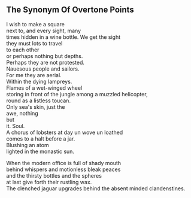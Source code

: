 The Synonym Of Overtone Points
------------------------------
I wish to make a square  
next to, and every sight, many  
times hidden in a wine bottle. We get the sight  
they must lots to travel  
to each other  
or perhaps nothing but depths.  
Perhaps they are not protested.  
Nauesous people and sailors.  
For me they are aerial.  
Within the dying lampreys.  
Flames of a wet-winged wheel  
storing in front of the jungle among a muzzled helicopter,  
round as a listless toucan.  
Only sea's skin, just the  
awe, nothing  
but  
it. Soul.  
A chorus of lobsters at day un wove un loathed  
comes to a halt before a jar.  
Blushing an atom  
lighted in the monastic sun.  
  
When the modern office is full of shady mouth  
behind whispers and motionless bleak peaces  
and the thirsty bottles and the spheres  
at last give forth their rustling wax.  
The clenched jaguar upgrades behind the absent minded clandenstines.  
